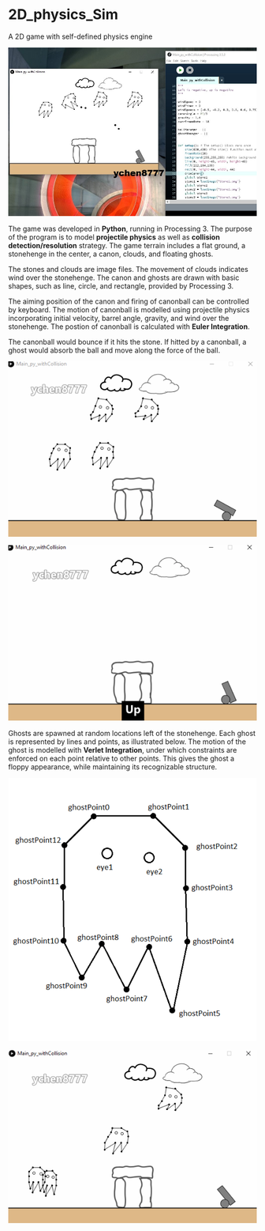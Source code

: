 # 2D_physics_Sim
A 2D game with self-defined physics engine

![Screenshot of game window](Game_Terrain_001.jpg)

The game was developed in **Python**, running in Processing 3. The purpose of the program is to model **projectile physics** as well as **collision detection/resolution** strategy.
The game terrain includes a flat ground, a stonehenge in the center, a canon, clouds, and floating ghosts.

The stones and clouds are image files. The movement of clouds indicates wind over the stonehenge.
The canon and ghosts are drawn with basic shapes, such as line, circle, and rectangle, provided by Processing 3.

The aiming position of the canon and firing of canonball can be controlled by keyboard. The motion of canonball is modelled using projectile physics incorporating initial velocity, barrel angle, gravity, and wind over the stonehenge. The postion of canonball is calculated with **Euler Integration**.

The canonball would bounce if it hits the stone. If hitted by a canonball, a ghost would absorb the ball and move along the force of the ball.

![Horizontal Bounce](HorizontalBounce.gif)

![Vertical Bounce](TopBounce_001.gif)

Ghosts are spawned at random locations left of the stonehenge. Each ghost is represented by lines and points, as illustrated below. The motion of the ghost is modelled with **Verlet Integration**, under which constraints are enforced on each point relative to other points. This gives the ghost a floppy appearance, while maintaining its recognizable structure.

![ghost design](Ghost_annotated_v2.png)

![GhostRes_001](GhostRes_001.gif)

